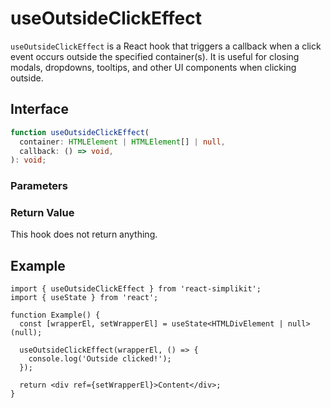 # useOutsideClickEffect

`useOutsideClickEffect` is a React hook that triggers a callback when a click event occurs outside the specified container(s). It is useful for closing modals, dropdowns, tooltips, and other UI components when clicking outside.

## Interface
```ts
function useOutsideClickEffect(
  container: HTMLElement | HTMLElement[] | null,
  callback: () => void,
): void;

```

### Parameters

<Interface
  required
  name="container"
  type="HTMLElement | HTMLElement[] | null"
  description="A single HTML element, an array of HTML elements, or <code>null</code>. If <code>null</code>, no event listener is attached."
/>

<Interface
  required
  name="callback"
  type="() => void"
  description="A function that is executed when clicking outside the specified container(s)."
/>

### Return Value

This hook does not return anything.

## Example

```tsx
import { useOutsideClickEffect } from 'react-simplikit';
import { useState } from 'react';

function Example() {
  const [wrapperEl, setWrapperEl] = useState<HTMLDivElement | null>(null);

  useOutsideClickEffect(wrapperEl, () => {
    console.log('Outside clicked!');
  });

  return <div ref={setWrapperEl}>Content</div>;
}
```
  